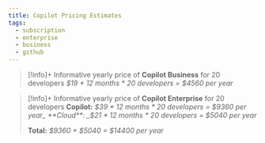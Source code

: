 ```yaml
---
title: Copilot Pricing Estimates
tags:
  - subscription
  - enterprise
  - business
  - github
---
```

> [!info]+ Informative yearly price of **Copilot Business** for 20 developers
> _$19 \* 12 months \* 20 developers = $4560 per year_

> [!info]+ Informative yearly price of **Copilot Enterprise** for 20 developers
> **Copilot:** _$39 \* 12 months \* 20 developers = $9360 per year_
> **Cloud**: _$21 \* 12 months \* 20 developers = $5040 per year_
> 
> **Total:** _$9360 \+ $5040 = $14400 per year_
